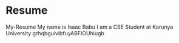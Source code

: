 # Resume
My-Resume
My name is Isaac Babu
I am a CSE Student at Karunya University 
grhqbguivibfuyABFIOUhiugb
